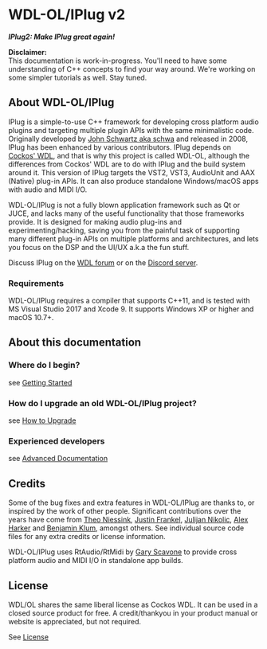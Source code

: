 # WDL-OL/IPlug v2
***IPlug2: Make IPlug great again!***

**Disclaimer:**  
This documentation is work-in-progress. You'll need to have some understanding of C++ concepts to find your way around. We're working on some simpler tutorials as well. Stay tuned.


## About WDL-OL/IPlug

IPlug is a simple-to-use C++ framework for developing cross platform audio plugins and targeting multiple plugin APIs with the same minimalistic code. Originally developed by [John Schwartz aka schwa](https://www.cockos.com/team.php) and released in 2008, IPlug has been enhanced by various contributors. IPlug depends on [Cockos' WDL](https://www.cockos.com/wdl/), and that is why this project is called WDL-OL, although the differences from Cockos' WDL are to do with IPlug and the build system around it.
This version of IPlug targets the VST2, VST3, AudioUnit and AAX (Native) plug-in APIs. It can also produce standalone Windows/macOS apps with audio and MIDI I/O.

WDL-OL/IPlug is not a fully blown application framework such as Qt or JUCE, and lacks many of the useful functionality that those frameworks provide. It is designed for making audio plug-ins and experimenting/hacking, saving you from the painful task of supporting many different plug-in APIs on multiple platforms and architectures, and lets you focus on the DSP and the UI/UX a.k.a the fun stuff.

Discuss IPlug on the [WDL forum](http://forum.cockos.com/forumdisplay.php?f=32
) or on the [Discord server](https://discord.gg/DySxqNH).


### Requirements
WDL-OL/IPlug requires a compiler that supports C++11, and is tested with MS Visual Studio 2017 and Xcode 9. It supports Windows XP or higher and macOS 10.7+.

## About this documentation
### Where do I begin?
see [Getting Started](md_quickstart.html)

### How do I upgrade an old WDL-OL/IPlug project?
see [How to Upgrade](md_upgrade.html)

### Experienced developers
see [Advanced Documentation](md_advanced.html)

## Credits
Some of the bug fixes and extra features in WDL-OL/IPlug are thanks to, or inspired by the work of other people. Significant contributions over the years have come from [Theo Niessink](https://www.taletn.com), [Justin Frankel](www.askjf.com), [Julijan Nikolic](https://youlean.co/), [Alex Harker](http://www.alexanderjharker.co.uk/) and [Benjamin Klum](https://www.benjamin-klum.com/it/), amongst others. See individual source code files for any extra credits or license information.

WDL-OL/IPlug uses RtAudio/RtMidi by [Gary Scavone](https://www.music.mcgill.ca/~gary/) to provide cross platform audio and MIDI I/O in standalone app builds.

## License
WDL/OL shares the same liberal license as Cockos WDL. It can be used in a closed source product for free. A credit/thankyou in your product manual or website is appreciated, but not required.

See [License](md_license.html)